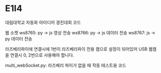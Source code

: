 # E1I4

대림대학교 자동화 아이디어 경진대회 코드

웹 소켓
ws8765: py -> js 영상 전송
ws8766: py -> js 데이터 전송
ws8767: js -> py 데이터 전송

라즈베리파이에 연결시에 1번이 라즈베리파이 전용 캠으로 설정이 되어있어 
USB 웹캠을 연결시 0, 2번으로 사용해야 합니다.

multi_webSocket.py: 라즈베리 파이가 없을 때 작동 테스트용 코드
